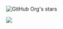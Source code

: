   ![GitHub Org's stars](https://img.shields.io/github/stars/Yherall?style=social)
<p align="left">
 <img src="https://img.shields.io/badge/STATUS-EN%20DESAROLLO-green">
</p>
 

